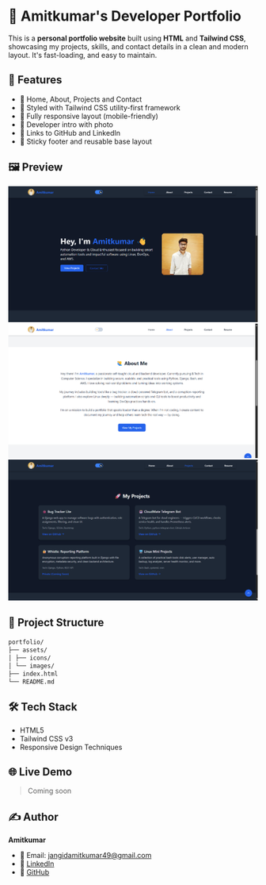 # 💼 Amitkumar's Developer Portfolio

This is a **personal portfolio website** built using **HTML** and **Tailwind CSS**, showcasing my projects, skills, and contact details in a clean and modern layout. It's fast-loading, and easy to maintain.

## 🚀 Features

- 📄 Home, About, Projects and Contact 
- 🎨 Styled with Tailwind CSS utility-first framework
- 📱 Fully responsive layout (mobile-friendly) 
- 👤 Developer intro with photo
- 🔗 Links to GitHub and LinkedIn
- 📌 Sticky footer and reusable base layout

## 🖼 Preview

![home](<assets/images/Screenshot 2025-05-15 190949.png>) 
![about](<assets/images/Screenshot 2025-05-15 191010.png>) 
![projects](<assets/images/Screenshot 2025-05-15 191023.png>) 

## 📁 Project Structure

```
portfolio/
├── assets/
│ ├── icons/
│ └── images/
├── index.html
└── README.md
```

## 🛠 Tech Stack

- HTML5
- Tailwind CSS v3
- Responsive Design Techniques 

## 🌐 Live Demo

> Coming soon

## ✍️ Author

**Amitkumar**

- 📧 Email: jangidamitkumar49@gmail.com
- 💼 [LinkedIn](https://www.linkedin.com/in/jangid-amitkumar)
- 🐙 [GitHub](https://github.com/amitkumar0128)

